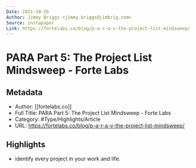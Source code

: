 ```yaml
---
Date: 2021-10-26
Author: Jimmy Briggs <jimmy.briggs@jimbrig.com>
Source: instapaper
Link: https://fortelabs.co/blog/p-a-r-a-v-the-project-list-mindsweep/
---
```

# PARA Part 5: The Project List Mindsweep - Forte Labs

## Metadata
- Author: [[fortelabs.co]]
- Full Title: PARA Part 5: The Project List Mindsweep - Forte Labs
- Category: #Type/Highlights/Article
- URL: https://fortelabs.co/blog/p-a-r-a-v-the-project-list-mindsweep/

## Highlights
- identify every project in your work and life.
